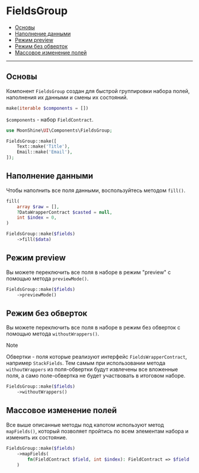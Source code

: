 # FieldsGroup

- [Основы](#basics)
- [Наполнение данными](#fill)
- [Режим preview](#preview)
- [Режим без обверток](#without-wrappers)
- [Массовое изменение полей](#map)

---

<a name="basics"></a>
## Основы

Компонент `FieldsGroup` создан для быстрой группировки набора полей, наполнения их данными и смены их состояний.

```php
make(iterable $components = [])
```

`$components` - набор `FieldContract`.

```php
use MoonShine\UI\Components\FieldsGroup;

FieldsGroup::make([
    Text::make('Title'),
    Email::make('Email'),
]);
```

<a name="fill"></a>
## Наполнение данными

Чтобы наполнить все поля данными, воспользуйтесь методом `fill()`.

```php
fill(
    array $raw = [],
    ?DataWrapperContract $casted = null,
    int $index = 0,
)
```

```php
FieldsGroup::make($fields)
    ->fill($data)
```

<a name="preview"></a>
## Режим preview

Вы можете переключить все поля в наборе в режим "preview" с помощью метода `previewMode()`.

```php
FieldsGroup::make($fields)
    ->previewMode()
```

<a name="without-wrappers"></a>
## Режим без обверток

Вы можете переключить все поля в наборе в режим без обверток с помощью метода `withoutWrappers()`.

> [!NOTE]
> Обвертки - поля которые реализуют интерфейс `FieldsWrapperContract`, например `StackFields`.
> Тем самым при использовании метода `withoutWrappers` из поля-обвертки будут извлечены все вложенные поля,
> а само поле-обвертка не будет участвовать в итоговом наборе.

```php
FieldsGroup::make($fields)
    ->withoutWrappers()
```

<a name="map"></a>
## Массовое изменение полей

Все выше описанные методы под капотом используют метод `mapFields()`, который позволяет пройтись по всем элементам набора и изменить их состояние.

```php
FieldsGroup::make($fields)
    ->mapFields(
        fn(FieldContract $field, int $index): FieldContract => $field
    )
```
